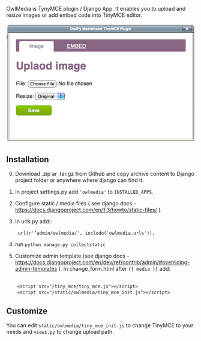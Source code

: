 OwlMedia is TynyMCE plugin / Django App. It enables you to upload and resize images or add embed code into TinyMCE editor.

![OwlMedia Screenshot](https://github.com/janislankovskis/owlmedia/raw/master/screenshot.png)

Installation
------------

0. Download .zip ar .tar.gz from Github and copy archive content to Django project folder or anywhere where django can find it.
1. In project settings.py add ``'owlmedia'`` to ``INSTALLED_APPS``.
2. Configure static / media files ( see django docs - https://docs.djangoproject.com/en/1.3/howto/static-files/ ).
3. In urls.py add::
	
		url(r'^admin/owlmedia/', include('owlmedia.urls')),

4. run ``python manage.py collectstatic``

5. Customize admin template (see django docs - https://docs.djangoproject.com/en/dev/ref/contrib/admin/#overriding-admin-templates ). In change_form.html after ``{{ media }}`` add:
<pre><code>
	&lt;script src="/tiny_mce/tiny_mce.js"&gt;&lt;/script&gt;
	&lt;script src="/static/owlmedia/tiny_mce_init.js"&gt;&lt;/script&gt;
</code></pre>
Customize
---------

You can edit ``static/owlmedia/tiny_mce_init.js`` to change TinyMCE to your needs 
and ``views.py`` to change upload path. 